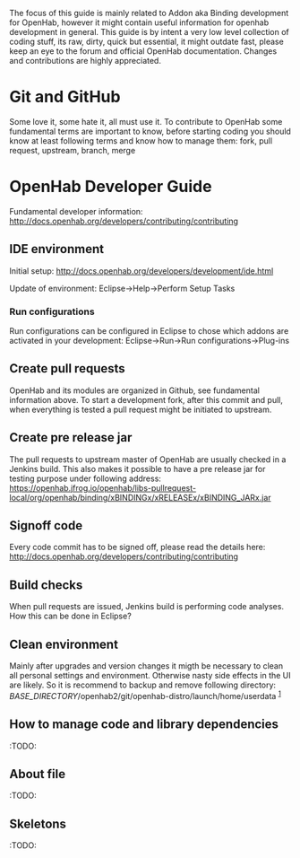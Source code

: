 The focus of this guide is mainly related to Addon aka Binding development for OpenHab, however it might contain useful information for openhab development in general.
This guide is by intent a very low level collection of coding stuff, its raw, dirty, quick but essential, it might outdate fast, please keep an eye to the forum and official OpenHab documentation. Changes and contributions are highly appreciated.
 
# Git and GitHub

   Some love it, some hate it, all must use it. To contribute to OpenHab some fundamental terms are important to know, before starting coding you should know at least following terms and know how to manage them: fork, pull request, upstream, branch, merge

# OpenHab Developer Guide

   Fundamental developer information:
   http://docs.openhab.org/developers/contributing/contributing

## IDE environment
   
   Initial setup: http://docs.openhab.org/developers/development/ide.html
   
   Update of environment: Eclipse->Help->Perform Setup Tasks
   
   ### Run configurations
   
   Run configurations can be configured in Eclipse to chose which addons are activated in your development: Eclipse->Run->Run configurations->Plug-ins  


## Create pull requests

   OpenHab and its modules are organized in Github, see fundamental information above. To start a development fork, after this commit and pull, when everything is tested a pull request might be  initiated to upstream.

## Create pre release jar

   The pull requests to upstream master of OpenHab are usually checked in a Jenkins build. This also makes it possible to have a pre release jar for testing purpose under following address: https://openhab.jfrog.io/openhab/libs-pullrequest-local/org/openhab/binding/xBINDINGx/xRELEASEx/xBINDING_JARx.jar  

## Signoff code

   Every code commit has to be signed off, please read the details here:
   http://docs.openhab.org/developers/contributing/contributing

## Build checks

When pull requests are issued, Jenkins build is performing code analyses.
How this can be done in Eclipse?


## Clean environment

Mainly after upgrades and version changes it migth be necessary to clean all personal settings and environment. Otherwise nasty side effects in the UI are likely.
So it is recommend to backup and remove following directory: *BASE_DIRECTORY*/openhab2/git/openhab-distro/launch/home/userdata <sup>[1]</sup>  

## How to manage code and library dependencies

   :TODO:
   
## About file

   :TODO:
   
## Skeletons
   
   :TODO:
   
   

[1]: https://community.openhab.org/t/recommended-way-to-backup-restore-oh2-configurations-and-things/7193/10